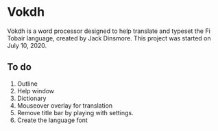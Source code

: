 # Vokdh

Vokdh is a word processor designed to help translate and typeset the Fi Tobair language, created by Jack Dinsmore. This project was started on July 10, 2020.

## To do

1. Outline
1. Help window
1. Dictionary
1. Mouseover overlay for translation
1. Remove title bar by playing with settings.
1. Create the language font
